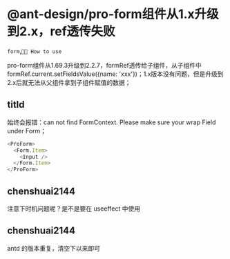 # @ant-design/pro-form组件从1.x升级到2.x，ref透传失败

`form`,`🤷🏼 How to use`

pro-form组件从1.69.3升级到2.2.7，formRef透传给子组件，从子组件中formRef.current.setFieldsValue({name: 'xxx'})；1.x版本没有问题，但是升级到2.x后就无法从父组件拿到子组件赋值的数据；

## titld

始终会报错：can not find FormContext. Please make sure your wrap Field under Form；

```js
<ProForm>
  <Form.Item>
    <Input />
  </Form.Item>
</ProForm>
```

## chenshuai2144

注意下时机问题呢？是不是要在 useeffect 中使用

## chenshuai2144

antd 的版本重复，清空下以来即可
